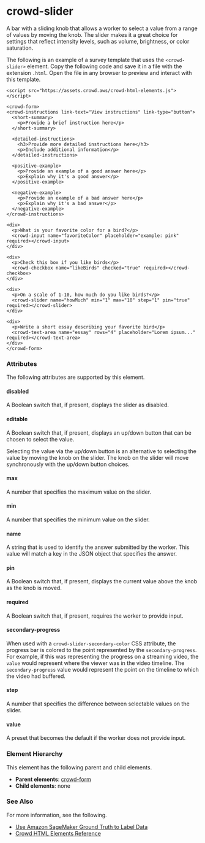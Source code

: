 # crowd\-slider<a name="sms-ui-template-crowd-slider"></a>

A bar with a sliding knob that allows a worker to select a value from a range of values by moving the knob\. The slider makes it a great choice for settings that reflect intensity levels, such as volume, brightness, or color saturation\.

The following is an example of a survey template that uses the `<crowd-slider>` element\. Copy the following code and save it in a file with the extension `.html`\. Open the file in any browser to preview and interact with this template\. 

```
<script src="https://assets.crowd.aws/crowd-html-elements.js"></script>

<crowd-form>
<crowd-instructions link-text="View instructions" link-type="button">
  <short-summary>
    <p>Provide a brief instruction here</p>
  </short-summary>

  <detailed-instructions>
    <h3>Provide more detailed instructions here</h3>
    <p>Include additional information</p>
  </detailed-instructions>

  <positive-example>
    <p>Provide an example of a good answer here</p>
    <p>Explain why it's a good answer</p>
  </positive-example>

  <negative-example>
    <p>Provide an example of a bad answer here</p>
    <p>Explain why it's a bad answer</p>
  </negative-example>
</crowd-instructions>

<div>
  <p>What is your favorite color for a bird?</p>
  <crowd-input name="favoriteColor" placeholder="example: pink" required></crowd-input>
</div>

<div>
  <p>Check this box if you like birds</p>
  <crowd-checkbox name="likeBirds" checked="true" required></crowd-checkbox>
</div>

<div>
  <p>On a scale of 1-10, how much do you like birds?</p>
  <crowd-slider name="howMuch" min="1" max="10" step="1" pin="true" required></crowd-slider>
</div>

<div>
  <p>Write a short essay describing your favorite bird</p>
  <crowd-text-area name="essay" rows="4" placeholder="Lorem ipsum..." required></crowd-text-area>
</div>
</crowd-form>
```

### Attributes<a name="slider-attributes"></a>

The following attributes are supported by this element\.

#### disabled<a name="slider-attributes-disabled"></a>

A Boolean switch that, if present, displays the slider as disabled\.

#### editable<a name="slider-attributes-editable"></a>

A Boolean switch that, if present, displays an up/down button that can be chosen to select the value\.

Selecting the value via the up/down button is an alternative to selecting the value by moving the knob on the slider\. The knob on the slider will move synchronously with the up/down button choices\.

#### max<a name="slider-attributes-max"></a>

A number that specifies the maximum value on the slider\.

#### min<a name="slider-attributes-min"></a>

A number that specifies the minimum value on the slider\.

#### name<a name="slider-attributes-name"></a>

A string that is used to identify the answer submitted by the worker\. This value will match a key in the JSON object that specifies the answer\.

#### pin<a name="slider-attributes-pin"></a>

A Boolean switch that, if present, displays the current value above the knob as the knob is moved\.

#### required<a name="slider-attributes-required"></a>

A Boolean switch that, if present, requires the worker to provide input\.

#### secondary\-progress<a name="slider-attributes-secondary-progress"></a>

When used with a `crowd-slider-secondary-color` CSS attribute, the progress bar is colored to the point represented by the `secondary-progress`\. For example, if this was representing the progress on a streaming video, the `value` would represent where the viewer was in the video timeline\. The `secondary-progress` value would represent the point on the timeline to which the video had buffered\.

#### step<a name="slider-attributes-step"></a>

A number that specifies the difference between selectable values on the slider\.

#### value<a name="slider-attributes-value"></a>

A preset that becomes the default if the worker does not provide input\.

### Element Hierarchy<a name="slider-element-hierarchy"></a>

This element has the following parent and child elements\.
+ **Parent elements**: [crowd\-form](sms-ui-template-crowd-form.md)
+ **Child elements**: none

### See Also<a name="slider-see-also"></a>

For more information, see the following\.
+ [Use Amazon SageMaker Ground Truth to Label Data](sms.md)
+ [Crowd HTML Elements Reference](sms-ui-template-reference.md)